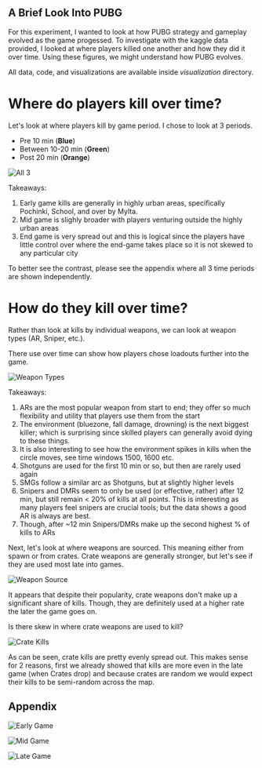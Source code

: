 ## A Brief Look Into PUBG

For this experiment, I wanted to look at how PUBG strategy and gameplay evolved as
the game progessed. To investigate with the kaggle data provided, I looked at
where players killed one another and how they did it over time. Using these figures,
we might understand how PUBG evolves.

All data, code, and visualizations are available inside *visualization* directory.

# Where do players kill over time?

Let's look at where players kill by game period. I chose to look at 3 periods.
- Pre 10 min (**Blue**)
- Between 10-20 min (**Green**)
- Post 20 min (**Orange**)

![All 3](visualization/all_3.png)

Takeaways:
1. Early game kills are generally in highly urban areas, specifically Pochinki, School, and over by Mylta.
2. Mid game is slighly broader with players venturing outside the highly urban areas
3. End game is very spread out and this is logical since the players have little control over where
the end-game takes place so it is not skewed to any particular city

To better see the contrast, please see the appendix where all 3 time periods are shown
independently.

# How do they kill over time?

Rather than look at kills by individual weapons, we can look at weapon types (AR, Sniper, etc.).

There use over time can show how players chose loadouts further into the game.

![Weapon Types](visualization/weapon_type.png)

Takeaways:
1. ARs are the most popular weapon from start to end; they offer so much flexibility and
utility that players use them from the start
2. The environment (bluezone, fall damage, drowning) is the next biggest killer; which is surprising
since skilled players can generally avoid dying to these things.
3. It is also interesting to see how the environment spikes in kills when the circle moves,
see time windows 1500, 1600 etc.
4. Shotguns are used for the first 10 min or so, but then are rarely used again
5. SMGs follow a similar arc as Shotguns, but at slightly higher levels
6. Snipers and DMRs seem to only be used (or effective, rather) after 12 min, but still remain
< 20% of kills at all points. This is interesting as many players feel snipers are crucial tools;
but the data shows a good AR is always are best.
7. Though, after ~12 min Snipers/DMRs make up the second highest % of kills to ARs

Next, let's look at where weapons are sourced. This meaning either from spawn or from crates.
Crate weapons are generally stronger, but let's see if they are used most late into games.

![Weapon Source](visualization/weapon_source.png)

It appears that despite their popularity, crate weapons don't make up a significant share of
kills. Though, they are definitely used at a higher rate the later the game goes on.

Is there skew in where crate weapons are used to kill?

![Crate Kills](visualization/crate_kills.png)

As can be seen, crate kills are pretty evenly spread out. This makes sense for 2 reasons,
first we already showed that kills are more even in the late game (when Crates drop) and because
crates are random we would expect their kills to be semi-random across the map.

## Appendix

![Early Game](visualization/early_game.png)

![Mid Game](visualization/mid_game.png)

![Late Game](visualization/late_game.png)

